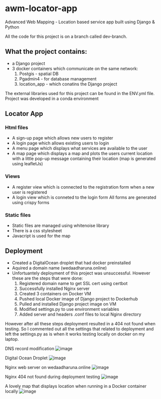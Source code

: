# awm-locator-app
Advanced Web Mapping - Location based service app built using Django &amp; Python

All the code for this project is on a branch called dev-branch.

## What the project contains:
- a Django project 
- 3 docker containers which communicate on the same network:
    1. Postgis - spatial DB
    2. Pgadmin4 - for database management 
    3. location_app - which conatins the Django project
   
    
 The external libraries used for this project can be found in the ENV.yml file. Project was developed in a conda environment
 
 ## Locator App
 ### Html files
 - A sign-up page which allows new users to register
 - A login page which allows existing users to login
 - A menu page which displays what services are available to the user
 - A map page which displays a map and plots the users current location with a little pop-up message containing their location (map is generated using leafletJs)
  
 
 ### Views
 - A register view which is connected to the registration form when a new user is registered
 - A login view which is conneted to the login form
 All forms are generated using crispy forms
 
 ### Static files
 - Static files are managed using whitenoise library
 - There is a css stylesheet 
 - Javacript is used for the map 

## Deployment
- Created a DigitalOcean droplet that had docker preinstalled
- Aquired a domain name (wedaadharuna.online)
- Unfortuantely deployment of this project was unsuccessful. However these are the steps that were done:
    1. Registered domain name to get SSL cert using certbot
    2. Successfully installed Nginx server
    3. Created 3 containers on Docker VM
    4. Pushed local Docker image of Django project to Dockerhub
    5. Pulled and installed Django project image on VM
    6. Modified settings.py to use environment variables
    7. Added server and headers .conf files to local Nginx directory

However after all these steps deployment resulted in a 404 not found when testing. So I commented out all the settings that related to deployment and left the settings.py as is when it works testing locally on docker on my laptop. 
 
 DNS record modification
![image](https://user-images.githubusercontent.com/57072598/200922725-89137592-7c32-4ead-a782-312329b1908b.png)

Digital Ocean Droplet
![image](https://user-images.githubusercontent.com/57072598/200924275-bde85f04-0dea-4d88-91ee-a7b9fff158b0.png)

Nginx web server on wedaadharuna.online
![image](https://user-images.githubusercontent.com/57072598/200924664-7c6a0e00-dec0-484b-b937-c430b8ab8867.png)

Nginx 404 not found during deployment testing
![image](https://user-images.githubusercontent.com/57072598/200926041-45bb884a-47d8-4dfc-9464-d0ca33f8c014.png)

A lovely map that displays location when running in a Docker container locally
![image](https://user-images.githubusercontent.com/57072598/200925410-97fed9a1-a301-4895-8f05-bf09e029f457.png)

